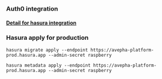 ### Auth0 integration
#### [Detail for hasura integration](https://hasura.io/docs/1.0/graphql/core/guides/integrations/auth0-jwt.html#guides-auth0-jwt)

### Hasura apply for production
```
hasura migrate apply --endpoint https://avepha-platform-prod.hasura.app --admin-secret raspberry

hasura metadata apply --endpoint https://avepha-platform-prod.hasura.app --admin-secret raspberry
```